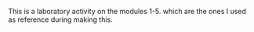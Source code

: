 This is a laboratory activity on the modules 1-5. which are the ones I used as reference during making this.
